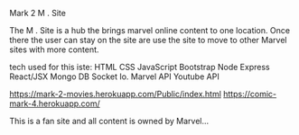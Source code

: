 Mark 2
M . Site

The M . Site is a hub the brings marvel online content to one location.  Once there the user can stay on the site are use the site to move to other Marvel sites with more content.


tech used for this iste:
HTML
CSS
JavaScript
Bootstrap
Node
Express
React/JSX
Mongo DB
Socket Io.
Marvel API
Youtube API


https://mark-2-movies.herokuapp.com/Public/index.html
https://comic-mark-4.herokuapp.com/

This is a fan site and all content is owned by Marvel...
